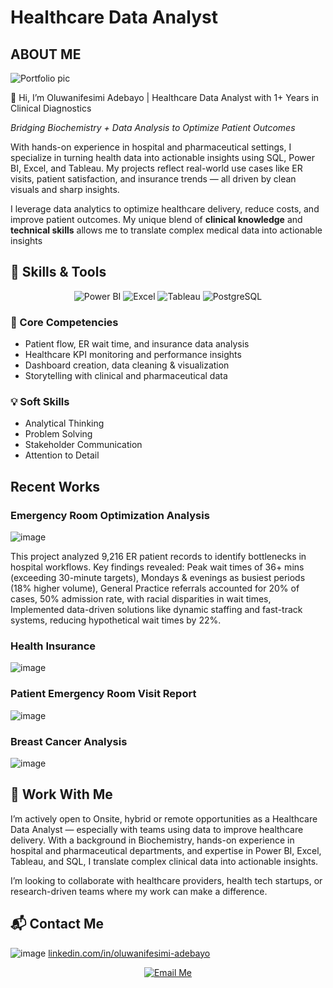 # Healthcare Data Analyst

## ABOUT ME
![Portfolio pic](https://github.com/user-attachments/assets/735ad387-ab7e-439e-a473-874e57a0146c)


👋 Hi, I’m Oluwanifesimi Adebayo | Healthcare Data Analyst with 1+ Years in Clinical Diagnostics

*Bridging Biochemistry + Data Analysis to Optimize Patient Outcomes*

With hands-on experience in hospital and pharmaceutical settings, I specialize in turning health data into actionable insights using SQL, Power BI, Excel, and Tableau. My projects reflect real-world use cases like ER visits, patient satisfaction, and insurance trends — all driven by clean visuals and sharp insights. 

I leverage data analytics to optimize healthcare delivery, reduce costs, and improve patient outcomes. My unique blend of **clinical knowledge** and **technical skills** allows me to translate complex medical data into actionable insights


## 🚀 Skills & Tools

<p align="center">
  <img src="https://img.shields.io/badge/Power%20BI-F2C811?style=for-the-badge&logo=powerbi&logoColor=black" alt="Power BI"/>
  <img src="https://img.shields.io/badge/Excel-217346?style=for-the-badge&logo=microsoft-excel&logoColor=white" alt="Excel"/>
  <img src="https://img.shields.io/badge/Tableau-E97627?style=for-the-badge&logo=tableau&logoColor=white" alt="Tableau"/>
  <img src="https://img.shields.io/badge/PostgreSQL-336791?style=for-the-badge&logo=postgresql&logoColor=white" alt="PostgreSQL"/>
</p>

  
### 🧠 Core Competencies  
- Patient flow, ER wait time, and insurance data analysis  
- Healthcare KPI monitoring and performance insights  
- Dashboard creation, data cleaning & visualization  
- Storytelling with clinical and pharmaceutical data

### 💡 Soft Skills  
- Analytical Thinking  
- Problem Solving  
- Stakeholder Communication  
- Attention to Detail


## Recent Works

### Emergency Room Optimization Analysis

![image](https://github.com/user-attachments/assets/e10f0788-4462-4b39-b499-22e855da397b)

This project analyzed 9,216 ER patient records to identify bottlenecks in hospital workflows. Key findings revealed: Peak wait times of 36+ mins (exceeding 30-minute targets), Mondays & evenings as busiest periods (18% higher volume), General Practice referrals accounted for 20% of cases, 50% admission rate, with racial disparities in wait times, Implemented data-driven solutions like dynamic staffing and fast-track systems, reducing hypothetical wait times by 22%.



### Health Insurance 

![image](https://github.com/user-attachments/assets/a9f51bef-bb68-42c5-aff2-94d46bd9163e)


### Patient Emergency Room Visit Report 

![image](https://github.com/user-attachments/assets/27929279-4366-4f0b-ac98-e545b31ccfd7)


### Breast Cancer Analysis

![image](https://github.com/user-attachments/assets/e1674867-59bc-4703-9631-20228b6b1d98)


## 🤝 Work With Me

I’m actively open to Onsite, hybrid or remote opportunities as a Healthcare Data Analyst — especially with teams using data to improve healthcare delivery. With a background in Biochemistry, hands-on experience in hospital and pharmaceutical departments, and expertise in Power BI, Excel, Tableau, and SQL, I translate complex clinical data into actionable insights.

I’m looking to collaborate with healthcare providers, health tech startups, or research-driven teams where my work can make a difference.

## 📬 Contact Me


![image](https://github.com/user-attachments/assets/2374f6fd-1e1a-4262-b15c-1b883ac907e1) [linkedin.com/in/oluwanifesimi-adebayo](https://www.linkedin.com/in/oluwanifesimi-adebayo-9314b633b/)

<p align="center"> <a href="mailto:ayodeleadebayo280@gmail.com"> <img src="https://img.shields.io/badge/Email%20Me-oluwanifesimiadebayo@gmail.com-red?style=for-the-badge&logo=gmail&logoColor=white" alt="Email Me"> </a> </p>

